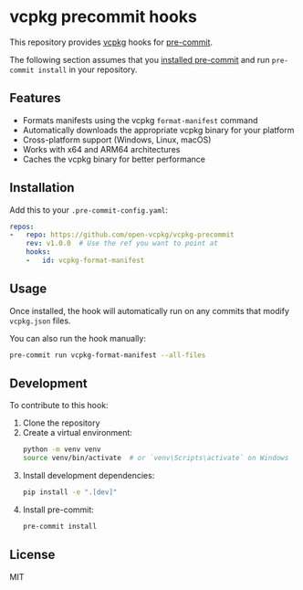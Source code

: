 # vcpkg precommit hooks

This repository provides [vcpkg](https://vcpkg.io/) hooks for [pre-commit](https://pre-commit.com/).

The following section assumes that you [installed pre-commit](https://pre-commit.com/index.html#install) and run `pre-commit install` in your repository.

## Features

- Formats manifests using the vcpkg `format-manifest` command
- Automatically downloads the appropriate vcpkg binary for your platform
- Cross-platform support (Windows, Linux, macOS)
- Works with x64 and ARM64 architectures
- Caches the vcpkg binary for better performance

## Installation

Add this to your `.pre-commit-config.yaml`:

```yaml
repos:
-   repo: https://github.com/open-vcpkg/vcpkg-precommit
    rev: v1.0.0  # Use the ref you want to point at
    hooks:
    -   id: vcpkg-format-manifest
```

## Usage

Once installed, the hook will automatically run on any commits that modify `vcpkg.json` files.

You can also run the hook manually:

```bash
pre-commit run vcpkg-format-manifest --all-files
```

## Development

To contribute to this hook:

1. Clone the repository
2. Create a virtual environment:
   ```bash
   python -m venv venv
   source venv/bin/activate  # or `venv\Scripts\activate` on Windows
   ```
3. Install development dependencies:
   ```bash
   pip install -e ".[dev]"
   ```
4. Install pre-commit:
   ```bash
   pre-commit install
   ```

## License

MIT
